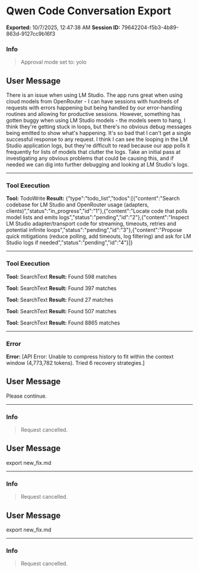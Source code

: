# Qwen Code Conversation Export

**Exported:** 10/7/2025, 12:47:38 AM
**Session ID:** 79642204-f5b3-4b89-863d-9127cc9b16f3

### Info

> Approval mode set to: yolo

## User Message

There is an issue when using LM Studio.  The app runs great when using cloud models from OpenRouter - I can have sessions with hundreds of requests with errors happening but being handled by our error-handling routines and allowing for productive sessions.  However, something has gotten buggy when using LM Studio models - the models seem to hang, I think they're getting stuck in loops, but there's no obvious debug messages being emitted to show what's happening. It's so bad that I can't get a single successful response to any request.  I think I can see the looping in the LM Studio application logs, but they're difficult to read because our app polls it frequently for lists of models that clutter the logs.  Take an initial pass at investigating any obvious problems that could be causing this, and if needed we can dig into further debugging and looking at LM Studio's logs.

---

### Tool Execution

**Tool:** TodoWrite
**Result:** {"type":"todo_list","todos":[{"content":"Search codebase for LM Studio and OpenRouter usage (adapters, clients)","status":"in_progress","id":"1"},{"content":"Locate code that polls model lists and emits logs","status":"pending","id":"2"},{"content":"Inspect LM Studio adapter/transport code for streaming, timeouts, retries and potential infinite loops","status":"pending","id":"3"},{"content":"Propose quick mitigations (reduce polling, add timeouts, log filtering) and ask for LM Studio logs if needed","status":"pending","id":"4"}]}

---

### Tool Execution

**Tool:** SearchText
**Result:** Found 598 matches

**Tool:** SearchText
**Result:** Found 397 matches

**Tool:** SearchText
**Result:** Found 27 matches

**Tool:** SearchText
**Result:** Found 507 matches

**Tool:** SearchText
**Result:** Found 8865 matches

---

### Error

**Error:** [API Error: Unable to compress history to fit within the context window (4,773,782 tokens). Tried 6 recovery strategies.]

## User Message

Please continue.

---

### Info

> Request cancelled.

## User Message

export new_fix.md

---

### Info

> Request cancelled.

## User Message

export new_fix.md

---

### Info

> Request cancelled.

